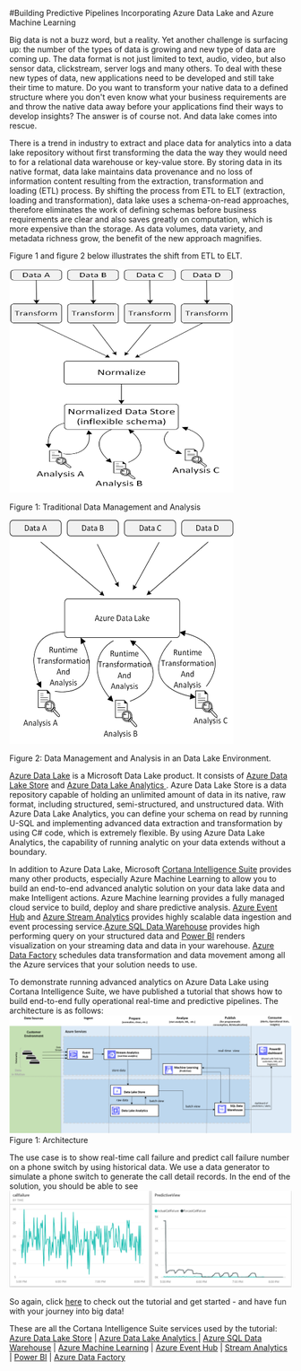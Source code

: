 #Building Predictive Pipelines Incorporating Azure Data Lake and Azure Machine Learning

Big data is not a buzz word, but a reality. Yet another challenge is surfacing up: the number of the types of data is growing and new type of data are coming up. The data format is not just limited to text, audio, video, but also sensor data, clickstream, server logs  and many others. To deal with these new types of data, new applications need to be developed and still take their time to mature. Do you want to transform your native data to a defined structure where you don't even know what your business requirements are and throw the native data away before your applications find their ways to develop insights? The answer is of course not. And data lake comes into rescue.  

There is a trend  in industry  to extract and place data for analytics into a data lake repository without first transforming the data the way they would need to for a relational data warehouse or key-value store.
By storing data in its native format, data lake maintains data provenance and no loss of information content  resulting from the extraction, transformation and loading (ETL) process.  By shifting the process from ETL to ELT (extraction, loading and transformation), data lake uses a schema-on-read approaches, therefore eliminates the work of defining schemas before business requirements are clear and also saves greatly on computation, which is more expensive than the storage. As data volumes, data variety, and metadata richness grow, the benefit of the new approach magnifies.

Figure 1 and figure 2 below illustrates the shift from ETL to ELT.

<img src="media/non_ADLS_analysis.png"  width="400" height="400" />

Figure 1: Traditional Data Management and Analysis



<img src="media/ADLS_analysis.png" width="400" height="400" />

Figure 2: Data Management and Analysis in an  Data Lake Environment.


<a href="https://azure.microsoft.com/en-us/solutions/data-lake/"/>Azure Data Lake</a>  is a Microsoft Data Lake product. It consists of <a href="https://azure.microsoft.com/en-us/documentation/services/data-lake-store/"/> Azure Data Lake Store</a> and <a href="https://azure.microsoft.com/en-us/documentation/services/data-lake-analytics/"> Azure Data Lake Analytics </a>. Azure Data Lake Store  is a data repository capable of holding an unlimited amount of data in its native, raw format, including structured, semi-structured, and unstructured data. With Azure Data Lake Analytics, you can define your schema on read by running U-SQL and implementing advanced data extraction and transformation by using C# code, which is extremely flexible. By using Azure Data Lake Analytics, the capability of running analytic on your data extends without a boundary.

In addition to Azure Data Lake, Microsoft <a href="https://www.microsoft.com/en-us/server-cloud/cortana-intelligence-suite/what-is-cortana-intelligence.aspx">Cortana Intelligence Suite</a> provides many other products, especially Azure Machine Learning to allow you to build an end-to-end advanced analytic solution on your data lake data and make Intelligent actions. Azure Machine learning provides a fully managed cloud service to build, deploy and share predictive analysis. <a href="https://azure.microsoft.com/en-us/services/event-hubs/"/>Azure Event Hub</a> and <a href="https://azure.microsoft.com/en-us/services/stream-analytics/"/> Azure Stream Analytics</a> provides highly scalable data ingestion and event processing service.<a href="https://azure.microsoft.com/en-us/documentation/articles/sql-data-warehouse-overview-what-is"/>Azure SQL Data Warehouse</a> provides high performing query on your structured data and <a href="https://powerbi.microsoft.com/en-us/"/>Power BI</a> renders visualization on your streaming data and data in your warehouse. <a href="https://azure.microsoft.com/en-us/services/data-factory/"/>Azure Data Factory</a> schedules data transformation and data movement among all the Azure services that your solution needs to use.


To demonstrate running advanced analytics on Azure Data Lake using Cortana Intelligence Suite, we have published a tutorial that shows how to build end-to-end fully operational real-time and predictive pipelines. The architecture is as follows:
![](media/architecture.png)
Figure 1: Architecture


The use case is to show real-time call failure and  predict call failure number on a phone switch by using historical data. We use a data generator to simulate a phone switch to generate the call detail records. In the end of the solution, you should be able to see
![dashboard-usecase-image](./media/result_dashboard.png)

So again, click <a href="https://github.com/Azure/CAS-Gallery-Content/tree/master/Tutorials/Data_Lake"/>here</a> to check out the tutorial and get started - and have fun with your journey into big data!

These are all the Cortana Intelligence Suite services used by the tutorial:
 <a href="https://azure.microsoft.com/en-us/documentation/services/data-lake-store/"/> Azure Data Lake Store</a> | <a href="https://azure.microsoft.com/en-us/documentation/services/data-lake-analytics/"> Azure Data Lake Analytics </a> | <a href="https://azure.microsoft.com/en-us/documentation/articles/sql-data-warehouse-overview-what-is"/>Azure SQL Data Warehouse</a> | <a href="https://azure.microsoft.com/en-us/services/machine-learning/">Azure Machine Learning</a> | <a href="https://azure.microsoft.com/en-us/services/event-hubs/"/>Azure Event Hub</a> | <a href="https://azure.microsoft.com/en-us/services/stream-analytics/"/>Stream Analytics</a> | <a href="https://powerbi.microsoft.com/en-us/"/>Power BI</a> | <a href="https://azure.microsoft.com/en-us/services/data-factory/"/>Azure Data Factory</a>
